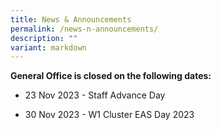 ```yaml
---
title: News & Announcements
permalink: /news-n-announcements/
description: ""
variant: markdown
---
```

**General Office is closed on the following dates:**

* 23 Nov 2023  - Staff Advance Day

* 30 Nov 2023 - W1 Cluster EAS Day 2023